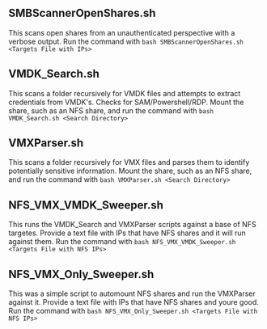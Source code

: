 ## SMBScannerOpenShares.sh
This scans open shares from an unauthenticated perspective with a verbose output. Run the command with `bash SMBScannerOpenShares.sh <Targets File with IPs>`

## VMDK_Search.sh
This scans a folder recursively for VMDK files and attempts to extract credentials from VMDK's. Checks for SAM/Powershell/RDP. Mount the share, such as an NFS share, and run the command with `bash VMDK_Search.sh <Search Directory>`

## VMXParser.sh
This scans a folder recursively for VMX files and parses them to identify potentially sensitive information. Mount the share, such as an NFS share, and run the command with `bash VMXParser.sh <Search Directory>`

## NFS_VMX_VMDK_Sweeper.sh
This runs the VMDK_Search and VMXParser scripts against a base of NFS targetes. Provide a text file with IPs that have NFS shares and it will run against them. Run the command with `bash NFS_VMX_VMDK_Sweeper.sh <Targets File with NFS IPs>`

## NFS_VMX_Only_Sweeper.sh
This was a simple script to automount NFS shares and run the VMXParser against it. Provide a text file with IPs that have NFS shares and youre good. Run the command with `bash NFS_VMX_Only_Sweeper.sh <Targets File with NFS IPs>`
